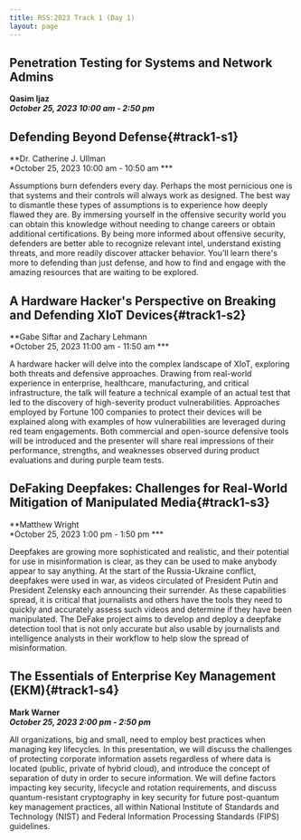 ```yaml
---
title: RSS:2023 Track 1 (Day 1)
layout: page
---
```

## Penetration Testing for Systems and Network Admins
**Qasim Ijaz<br>
*October 25, 2023 10:00 am - 2:50 pm***

## Defending Beyond Defense{#track1-s1}
**Dr. Catherine J. Ullman<br>
*October 25, 2023 10:00 am - 10:50 am ***

Assumptions burn defenders every day. Perhaps the most pernicious one is that systems and their controls will always work as designed. The best way to dismantle these types of assumptions is to experience how deeply flawed they are. By immersing yourself in the offensive security world you can obtain this knowledge without needing to change careers or obtain additional certifications. By being more informed about offensive security, defenders are better able to recognize relevant intel, understand existing threats, and more readily discover attacker behavior. You’ll learn there's more to defending than just defense, and how to find and engage with the amazing resources that are waiting to be explored.

## A Hardware Hacker's Perspective on Breaking and Defending XIoT Devices{#track1-s2}
**Gabe Siftar and Zachary Lehmann<br>
*October 25, 2023 11:00 am - 11:50 am ***

A hardware hacker will delve into the complex landscape of XIoT, exploring both threats and defensive approaches. Drawing from real-world experience in enterprise, healthcare, manufacturing, and critical infrastructure, the talk will feature a technical example of an actual test that led to the discovery of high-severity product vulnerabilities. Approaches employed by Fortune 100 companies to protect their devices will be explained along with examples of how vulnerabilities are leveraged during red team engagements. Both commercial and open-source defensive tools will be introduced and the presenter will share real impressions of their performance, strengths, and weaknesses observed during product evaluations and during purple team tests.

## DeFaking Deepfakes: Challenges for Real-World Mitigation of Manipulated Media{#track1-s3}
**Matthew Wright<br>
*October 25, 2023 1:00 pm - 1:50 pm ***

Deepfakes are growing more sophisticated and realistic, and their potential for use in misinformation is clear, as they can be used to make anybody appear to say anything. At the start of the Russia-Ukraine conflict, deepfakes were used in war, as videos circulated of President Putin and President Zelensky each announcing their surrender. As these capabilities spread, it is critical that journalists and others have the tools they need to quickly and accurately assess such videos and determine if they have been manipulated. The DeFake project aims to develop and deploy a deepfake detection tool that is not only accurate but also usable by journalists and intelligence analysts in their workflow to help slow the spread of misinformation.

## The Essentials of Enterprise Key Management (EKM){#track1-s4}
**Mark Warner<br>
*October 25, 2023 2:00 pm - 2:50 pm***

All organizations, big and small, need to employ best practices when managing key lifecycles. In this presentation, we will discuss the challenges of protecting corporate information assets regardless of where data is located (public, private of hybrid cloud), and introduce the concept of separation of duty in order to secure information. We will define factors impacting key security, lifecycle and rotation requirements, and discuss quantum-resistant cryptography in key security for future post-quantum key management practices, all within National Institute of Standards and Technology (NIST) and Federal Information Processing Standards (FIPS) guidelines.
